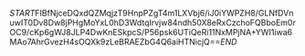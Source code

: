 $START$FIBfNjceDQxdQZMqjzT9HnpPZgT4m1LXVbj6/iJ0iYWPZH8/GLNfDVnuwIT0Dv8Dw8jPHgMoYxL0hD3WdtqIrvjw84ndh50X8eRxCzchoFQBboEm0rOC9/cKp6gWJ8JLP4DwKnESkpcS/P56psk6UTiQeRi11NxMPjNA+YWI1iwa6MAo7AhrGvezH4sOQXk9zLeBRAEZbG4Q6aiHTNicjQ==$END$